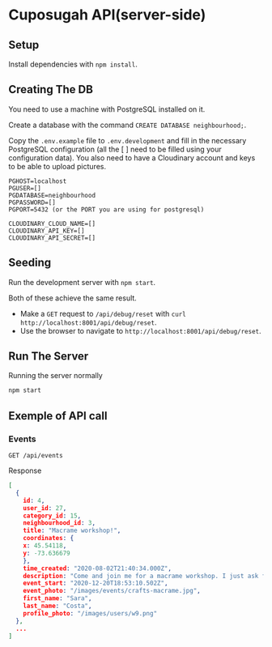 # Cuposugah API(server-side)

## Setup

Install dependencies with `npm install`.

## Creating The DB

You need to use a machine with PostgreSQL installed on it.

Create a database with the command `CREATE DATABASE neighbourhood;`.

Copy the `.env.example` file to `.env.development` and fill in the necessary PostgreSQL configuration (all the [ ] need to be filled using your configuration data).
You also need to have a Cloudinary account and keys to be able to upload pictures.
```
PGHOST=localhost
PGUSER=[]
PGDATABASE=neighbourhood
PGPASSWORD=[]
PGPORT=5432 (or the PORT you are using for postgresql)

CLOUDINARY_CLOUD_NAME=[]
CLOUDINARY_API_KEY=[]
CLOUDINARY_API_SECRET=[]
```

## Seeding

Run the development server with `npm start`.

Both of these achieve the same result.

- Make a `GET` request to `/api/debug/reset` with `curl http://localhost:8001/api/debug/reset`.
- Use the browser to navigate to `http://localhost:8001/api/debug/reset`.

## Run The Server

Running the server normally
```sh
npm start
```

## Exemple of API call

### Events

`GET /api/events`

Response

```json
[
  {
    id: 4,
    user_id: 27,
    category_id: 15,
    neighbourhood_id: 3,
    title: "Macrame workshop!",
    coordinates: {
    x: 45.54118,
    y: -73.636679
    },
    time_created: "2020-08-02T21:40:34.000Z",
    description: "Come and join me for a macrame workshop. I just ask for a 5$ participation for the material and you will come back home with a nice plant holder! I will have snacks for everyone.",
    event_start: "2020-12-20T18:53:10.502Z",
    event_photo: "/images/events/crafts-macrame.jpg",
    first_name: "Sara",
    last_name: "Costa",
    profile_photo: "/images/users/w9.png"
  },
  ...
]
```
